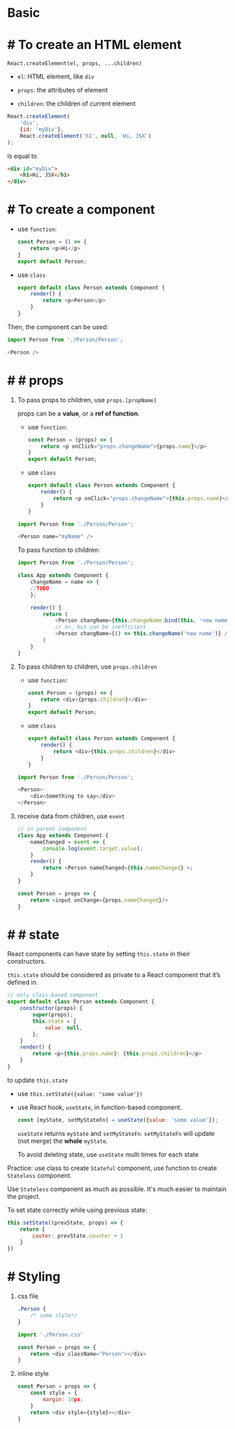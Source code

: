 #  Basic

# #  To create an HTML element

`React.createElement(el, props, ...children)`

* `el`: HTML element, like `div`

* `props`: the attributes of element

* `children`: the children of current element

```javascript
React.createElement(
    'div',
    {id: 'myDiv'},
    React.createElement('h1', null, 'Hi, JSX')
);
```

is equal to

```html
<div id="myDiv">
    <h1>Hi, JSX</h1>
</div>
```

# #  To create a component

* use `function`:

    ```javascript
    const Person = () => {
        return <p>Hi</p>
    }
    export default Person;
    ```

* use `class`

    ```javascript
    export default class Person extends Component {
        render() {
            return <p>Person</p>
        }
    }
    ```

Then, the component can be used:

```javascript
import Person from './Person/Person';

<Person />
```

# # #  props

1. To pass props to children, use `props.[propName]`

    props can be a **value**, or a **ref of function**.

    * use `function`:

        ```javascript
        const Person = (props) => {
            return <p onClick="props.changeName">{props.name}</p>
        }
        export default Person;
        ```

    * use `class`

        ```javascript
        export default class Person extends Component {
            render() {
                return <p onClick="props.changeName">{this.props.name}</p>
            }
        }
        ```

    ```javascript
    import Person from './Person/Person';

    <Person name="myName" />
    ```

    To pass function to children:

    ```javascript
    import Person from './Person/Person';

    class App extends Component {
        changeName = name => {
        //TODO
        };

        render() {
            return (
                <Person changName={this.changeName.bind(this, 'new name')} />
                // or, but can be inefficient
                <Person changName={() => this.changeName('new name')} />
            )
        }
    }
    ```

2. To pass children to children, use `props.children`

    * use `function`:

        ```javascript
        const Person = (props) => {
            return <div>{props.children}</div>
        }
        export default Person;
        ```

    * use `class`

        ```javascript
        export default class Person extends Component {
            render() {
                return <div>{this.props.children}</div>
            }
        }
        ```

    ```javascript
    import Person from './Person/Person';

    <Person>
        <div>Something to say</div>
    </Person>
    ```

3. receive data from children, use `event`

    ```javascript
    // in parent component
    class App extends Component {
        nameChanged = event => {
            console.log(event.target.value);
        }
        render() {
            return <Person nameChanged={this.nameChanged} >;
        }
    }
    ```

    ```javascript
    const Person = props => {
        return <input onChange={props.nameChanged}/>
    }
    ```

# # #  state

React components can have state by setting `this.state` in their constructors.

`this.state` should be considered as private to a React component that it’s defined in.

```javascript
// only class-based component
export default class Person extends Component {
    constructor(props) {
        super(props);
        this.state = {
            value: null,
        };
    }
    render() {
        return <p>{this.props.name}: {this.props.children}</p>
    }
}
```

to update `this.state`

* use `this.setState({value: 'some value'})`

* use React hook, `useState`, in function-based component.

    ```javascript
    const [myState, setMyStateFn] = useState({value: 'some value'});
    ```

    `useState` returns `myState` and `setMyStateFn`. `setMyStateFn` will update (not merge) the **whole** `myState`. 
    
    To avoid deleting state, use `useState` multi times for each state

Practice: use class to create `Stateful` component, use function to create `Stateless` component.

Use `Stateless` component as much as possible. It's much easier to maintain the project.

To set state correctly while using previous state:

```javascript
this.setState((prevState, props) => {
    return {
        couter: prevState.counter + 1
    }
})
```
# #  Styling

1. css file

    ```css
    .Person {
        /* some style*/
    }
    ```

    ```javascript
    import './Person.css'

    const Person = props => {
        return <div className="Person"></div>
    }
    ```

2. inline style

    ```javascript
    const Person = props => {
        const style = {
            margin: 10px;
        }
        return <div style={style}></div>
    }
    ```
